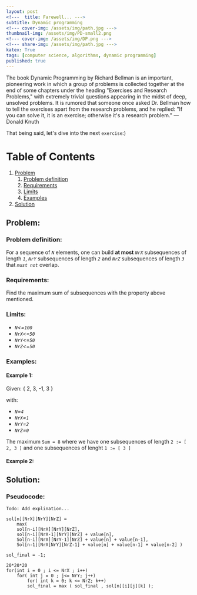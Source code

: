 ```yaml
---
layout: post
<!---  title: Farewell... --->
subtitle: Dynamic programming
<!--- cover-img: /assets/img/path.jpg --->
thumbnail-img: /assets/img/PD-small2.png
<!--- cover-img: /assets/img/DP.png --->
<!--- share-img: /assets/img/path.jpg --->
katex: True
tags: [computer science, algorithms, dynamic programming]
published: true
---
```



The book Dynamic Programming by Richard Bellman is an important, pioneering work in which a group of problems is collected together at the end of some chapters under the heading "Exercises and Research Problems," with extremely trivial questions appearing in the midst of deep, unsolved problems. It is rumored that someone once asked Dr. Bellman how to tell the exercises apart from the research problems, and he replied: "If you can solve it, it is an exercise; otherwise it's a research problem." — Donald Knuth

That being said, let's dive into the next `exercise`:)

# Table of Contents
1. [Problem](#problem)
    1. [Problem definition](#problem-definition)
    2. [Requirements](#requirements)
    3. [Limits](#limits)
    4. [Examples](#examples)
2. [Solution](#solution)


<!--- ![Painting](/assets/img/watercolor-drawing.jpg) --->

<!--- ! inline: $$f(x) = \int_{-\infty}^\infty \hat f(\xi)\,e^{2 \pi i \xi x} \,d\xi$$

display mode (centered):

$$f(x) = \int_{-\infty}^\infty \hat f(\xi)\,e^{2 \pi i \xi x} \,d\xi$$  --->

## Problem:

### Problem definition:

For a sequence of *`N`* elements, one can build **at most** *`NrX`* subsequences of length *`1`*, *`NrY`* subsequences of length *`2`* and *`NrZ`* subsequences of length *`3`* that *`must not`* overlap.

### Requirements:

Find the maximum sum of subsequences with the property above mentioned.

### Limits:

* *`N`<=`100`*
* *`NrX`<=`50`*
* *`NrY`<=`50`*
* *`NrZ`<=`50`*

### Examples:

#### Example 1:

Given: { 2, 3, -1, 3 }

with:

* *`N`=`4`*
* *`NrX`=`1`*
* *`NrY`=`2`*
* *`NrZ`=`0`*

The maximum `Sum = 8` where we have one subsequences of length `2 := [ 2, 3 ]` and one subsequences of lenght `1 := [ 3 ]`

#### Example 2:


## Solution:

### Pseudocode:

`Todo: Add explination...`

```
sol[n][NrX][NrY][NrZ] = 
	max(
	sol[n-i][NrX][NrY][NrZ],
	sol[n-i][NrX-1][NrY][NrZ] + value[n],
	Sol[n-i][NrX][NrY-1][NrZ] + value[n] + value[n-1],
	Sol[n-1][NrX[NrY][NrZ-1] + value[n] + value[n-1] + value[n-2] )
	
sol_final = -1;

20*20*20
for(int i = 0 ; i <= NrX ; i++)
	for( int j = 0 ; j<= NrY; j++)
		for( int k = 0; k <= NrZ; k++)
		sol_final = max ( sol_final , sol[n][i][j][k] );
```

